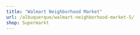 ```yaml
---
title: "Walmart Neighborhood Market"
url: /albuquerque/walmart-neighborhood-market-5/
shop: Supermarkt
---
```

